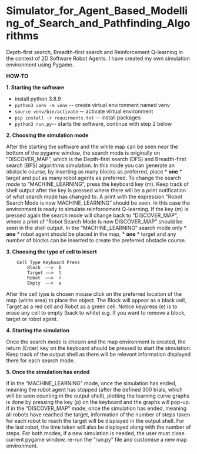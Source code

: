 # Simulator_for_Agent_Based_Modelling_of_Search_and_Pathfinding_Algorithms
Depth-first search, Breadth-first search and Reinforcement Q-learning in the context of 2D Software Robot Agents. I have created my own simulation environment using Pygame.

**HOW-TO**

**1. Starting the software**

- install python 3.8.9
- `python3 venv -m venv` -- create virtual environment named venv
- `source venv/bin/activate` -- activate virtual environment
- `pip install -r requirments.txt` -- install packages
- `python3 run.py`-- starts the software, continue with step 2 below


**2. Choosing the simulation mode**

After the starting the software and the white map can be seen near the bottom of the pygame window, the search mode is originally on “DISCOVER_MAP”, which is the Depth-first search (DFS) and Breadth-first search (BFS) algorithms simulation. In this mode you can generate an obstacle course, by inserting as many blocks as preferred, place * **one** * target and put as many robot agents as preferred. 
To change the search mode to “MACHINE_LEARNING”, press the keyboard key (m). Keep track of shell output after the key is pressed where there will be a print notification of what search mode has changed to. A print with the expression “Robot Search Mode is now MACHINE_LEARNING” should be seen. In this case the environment is ready to simulate reinforcement Q-learning. If the key (m) is pressed again the search mode will change back to “DISCOVER_MAP”, where a print of “Robot Search Mode is now DISCOVER_MAP” should be seen in the shell output. In the “MACHINE_LEARNING” search mode only * **one** * robot agent should be placed in the map, * **one** * target and any number of blocks can be inserted to create the preferred obstacle course.

**3. Choosing the type of cell to insert**

		Cell Type Keyboard Press
			Block  ——>  b
			Target ——>  t
			Robot  ——>  r
			Empty  ——>  e

After the cell type is chosen mouse click on the preferred location of the map (white area) to place the
object. The Block will appear as a black cell, Target as a red cell and Robot as a green cell. Notice keypress (e) is to erase any cell to empty (back to white) e.g. If you want to remove a block, target or robot agent.

**4. Starting the simulation**

Once the search mode is chosen and the map environment is created, the return (Enter) key on the
keyboard should be pressed to start the simulation. Keep track of the output shell as
there will be relevant information displayed there for each search mode.

**5. Once the simulation has ended**

If in the “MACHINE_LEARNING” mode, once the simulation has ended, meaning the robot agent has stopped (after the defined 300 trials, which will be seen counting in the output shell), plotting the learning curve graphs is done by pressing the key (p) on the keyboard and the graphs will pop-up. If in the “DISCOVER_MAP” mode, once the simulation has ended, meaning all robots have reached the target, information of the number of steps taken for each robot to reach the target will be displayed in the output shell. For the last robot, the time taken will also be displayed along with the number of steps. For both modes, if a new simulation is needed, the user must close current pygame window, re-run the “run.py” file and customise a new map environment.
